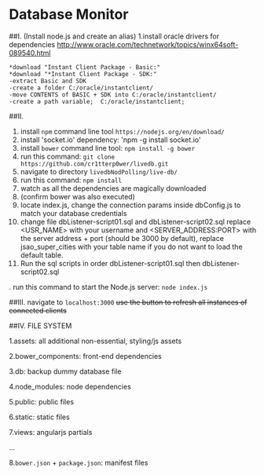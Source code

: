 # Database Monitor

##I.
(Install node.js and create an alias)
  1.install oracle drivers for dependencies http://www.oracle.com/technetwork/topics/winx64soft-089540.html

    *download "Instant Client Package - Basic:"
    *download "*Instant Client Package - SDK:"
    -extract Basic and SDK
    -create a folder C:/oracle/instantclient/
    -move CONTENTS of BASIC + SDK into C:/oracle/instantclient/
    -create a path variable;  C:/oracle/instantclient;


##II.
  1. install `npm` command line tool `https://nodejs.org/en/download/`
  2. install 'socket.io' dependency: 'npm -g install socket.io'
  2. install `bower` command line tool: `npm install -g bower`
  3. run this command: `git clone https://github.com/cr1tterp0wer/livedb.git`
  4. navigate to directory `livedbNodPolling/live-db/`
  5. run this command: `npm install`
  6. watch as all the dependencies are magically downloaded
  7. (confirm bower was also executed)
  8. locate index.js, change the connection params inside dbConfig.js to match your database credentials
  9.  change file dbListener-script01.sql and dbListener-script02.sql
         replace <USR_NAME> with your username and  <SERVER_ADDRESS:PORT> with 
        the server address + port (should be 3000 by default),
        replace jsao_super_cities with your table name if you do not want to load
        the default table.
  10.  Run the sql scripts in order dbListener-script01.sql then
        dbListener-script02.sql


  . run this command to start the Node.js server: `node index.js`

##III.
  navigate to `localhost:3000`
  ~~use the button to refresh all instances of connected clients~~


##IV. FILE SYSTEM

1.assets:           all additional non-essential, styling/js assets

2.bower_components: front-end dependencies

3.db:               backup dummy database file

4.node_modules:     node dependencies

5.public:           public files

6.static:           static files

7.views:            angularjs partials

...

8.`bower.json` + `package.json`: manifest files


